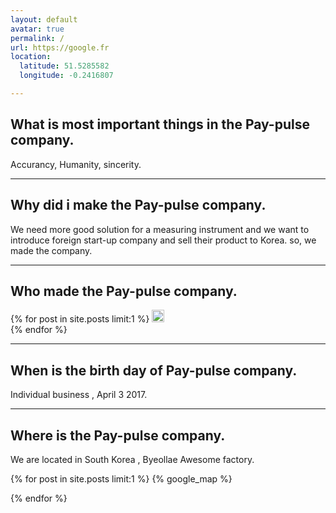 ```yaml
---
layout: default
avatar: true
permalink: /
url: https://google.fr
location:
  latitude: 51.5285582
  longitude: -0.2416807

---
```

## What is most important things in the Pay-pulse company.
Accurancy, Humanity, sincerity.

---

## Why did i make the Pay-pulse company.

We need more good solution for a measuring instrument and we want to introduce foreign start-up company and sell their product to Korea. so, we made the company.

---
## Who made the Pay-pulse company.
{% for post in site.posts limit:1 %}
  <img src="https://paypulse.github.io/assets/images/test.jpg" width = "20" height ="20" />  
{% endfor %}



---
## When is the birth day of Pay-pulse company.

Individual business , April 3 2017.

---
## Where is the Pay-pulse company.

We are located in South Korea , Byeollae Awesome factory.

{% for post in site.posts limit:1 %}
  {% google_map %}


{% endfor %}
